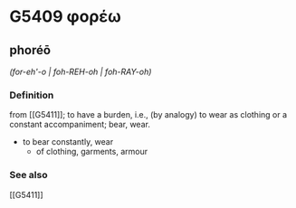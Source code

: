 # G5409 φορέω

## phoréō

_(for-eh'-o | foh-REH-oh | foh-RAY-oh)_

### Definition

from [[G5411]]; to have a burden, i.e., (by analogy) to wear as clothing or a constant accompaniment; bear, wear.

- to bear constantly, wear
  - of clothing, garments, armour

### See also

[[G5411]]

